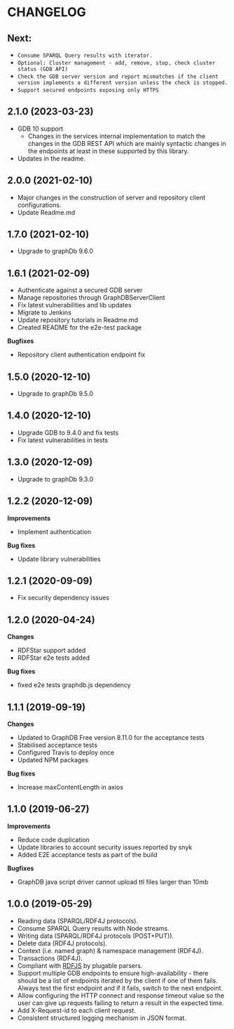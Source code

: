 # CHANGELOG

## Next:
* `Consume SPARQL Query results with iterator.`
* `Optional: Cluster management - add, remove, stop, check cluster status (GDB API)`
* `Check the GDB server version and report mismatches if the client version implements a different version unless the check is stopped.`
* `Support secured endpoints exposing only HTTPS`

## 2.1.0 (2023-03-23)
* GDB 10 support 
  * Changes in the services internal implementation to match the changes in the GDB REST API
  which are mainly syntactic changes in the endpoints at least in these supported by this 
    library.
* Updates in the readme.

## 2.0.0 (2021-02-10)
* Major changes in the construction of server and repository client configurations.
* Update Readme.md

## 1.7.0 (2021-02-10)
* Upgrade to graphDb 9.6.0

## 1.6.1 (2021-02-09)
* Authenticate against a secured GDB server
* Manage repositories through GraphDBServerClient
* Fix latest vulnerabilities and lib updates
* Migrate to Jenkins
* Update repository tutorials in Readme.md
* Created README for the e2e-test package

**Bugfixes**
* Repository client authentication endpoint fix
  
## 1.5.0 (2020-12-10)
* Upgrade to graphDb 9.5.0

## 1.4.0 (2020-12-10)
* Upgrade GDB to 9.4.0 and fix tests
* Fix latest vulnerabilities in tests

## 1.3.0 (2020-12-09)
* Upgrade to graphDb 9.3.0

## 1.2.2 (2020-12-09)
**Improvements**
* Implement authentication

**Bug fixes**

* Update library vulnerabilities

## 1.2.1 (2020-09-09)
* Fix security dependency issues

## 1.2.0 (2020-04-24)
**Changes**
* RDFStar support added
* RDFStar e2e tests added 

**Bug fixes**
* fixed e2e tests graphdb.js dependency

## 1.1.1 (2019-09-19)
**Changes**
* Updated to GraphDB Free version 8.11.0 for the acceptance tests
* Stabilised acceptance tests
* Configured Travis to deploy once
* Updated NPM packages 

**Bug fixes**
* Increase maxContentLength in axios 

## 1.1.0 (2019-06-27)
**Improvements**

* Reduce code duplication
* Update libraries to account security issues reported by snyk
* Added E2E acceptance tests as part of the build 

**Bugfixes**

* GraphDB java script driver cannot upload ttl files larger than 10mb

## 1.0.0 (2019-05-29)
* Reading data (SPARQL/RDF4J protocols).
* Consume SPARQL Query results with Node streams.
* Writing data (SPARQL/RDF4J protocols (POST+PUT)). 
* Delete data (RDF4J protocols).
* Context (i.e. named graph) & namespace management (RDF4J).
* Transactions (RDF4J).
* Compliant with [RDFJS](http://rdf.js.org/data-model-spec/) by plugable parsers.
* Support multiple GDB endpoints to ensure high-availability - there should be a
list of endpoints iterated by the client if one of them fails. Always test the 
first endpoint and if it fails, switch to the next endpoint.
* Allow configuring the HTTP connect and response timeout value so the user can 
give up requests failing to return a result in the expected time.
* Add X-Request-id to each client request.
* Consistent structured logging mechanism in JSON format.
